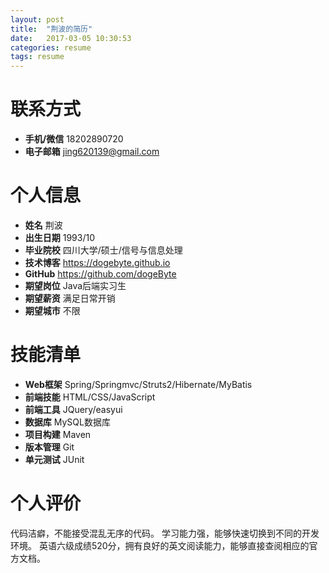 ```yaml
---
layout: post
title:  "荆波的简历"
date:   2017-03-05 10:30:53
categories: resume
tags: resume
---
```


# 联系方式

- **手机/微信** 18202890720
- **电子邮箱** jing620139@gmail.com

# 个人信息

- **姓名** 荆波
- **出生日期** 1993/10
- **毕业院校** 四川大学/硕士/信号与信息处理
- **技术博客** https://dogebyte.github.io
- **GitHub** https://github.com/dogeByte
- **期望岗位** Java后端实习生
- **期望薪资** 满足日常开销
- **期望城市** 不限

# 技能清单

- **Web框架** Spring/Springmvc/Struts2/Hibernate/MyBatis
- **前端技能** HTML/CSS/JavaScript
- **前端工具** JQuery/easyui
- **数据库** MySQL数据库
- **项目构建** Maven
- **版本管理** Git
- **单元测试** JUnit

# 个人评价

代码洁癖，不能接受混乱无序的代码。
学习能力强，能够快速切换到不同的开发环境。
英语六级成绩520分，拥有良好的英文阅读能力，能够直接查阅相应的官方文档。